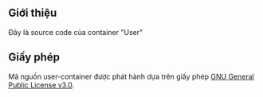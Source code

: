 ## Giới thiệu
Đây là source code của container "User"

## Giấy phép
Mã nguồn user-container được phát hành dựa trên giấy phép [GNU General Public License v3.0](LICENSE).
